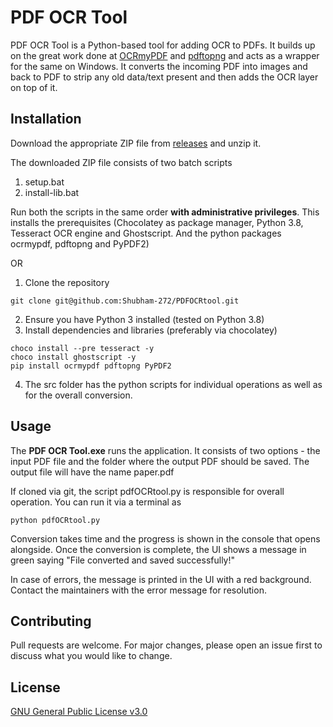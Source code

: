 # PDF OCR Tool

PDF OCR Tool is a Python-based tool for adding OCR to PDFs. It builds up on the great work done at [OCRmyPDF](https://github.com/jbarlow83/OCRmyPDF) and [pdftopng](https://github.com/vinayak-mehta/pdftopng) and acts as a wrapper for the same on Windows. It converts the incoming PDF into images and back to PDF to strip any old data/text present and then adds the OCR layer on top of it.

## Installation

Download the appropriate ZIP file from [releases](https://github.com/Shubham-272/PDFOCRtool/releases) and unzip it.

The downloaded ZIP file consists of two batch scripts
1. setup.bat
2. install-lib.bat

Run both the scripts in the same order **with administrative privileges**. This installs the prerequisites (Chocolatey as package manager, Python 3.8, Tesseract OCR engine and Ghostscript. And the python packages ocrmypdf, pdftopng and PyPDF2)

OR

1. Clone the repository
```
git clone git@github.com:Shubham-272/PDFOCRtool.git
```
2. Ensure you have Python 3 installed (tested on Python 3.8)
3. Install dependencies and libraries (preferably via chocolatey)
```
choco install --pre tesseract -y
choco install ghostscript -y
pip install ocrmypdf pdftopng PyPDF2
```
4. The src folder has the python scripts for individual operations as well as for the overall conversion.

## Usage

The **PDF OCR Tool.exe** runs the application. It consists of two options - the input PDF file and the folder where the output PDF should be saved. The output file will have the name paper.pdf

If cloned via git, the script pdfOCRtool.py is responsible for overall operation. You can run it via a terminal as
```
python pdfOCRtool.py
```

Conversion takes time and the progress is shown in the console that opens alongside. Once the conversion is complete, the UI shows a message in green saying "File converted and saved successfully!"

In case of errors, the message is printed in the UI with a red background. Contact the maintainers with the error message for resolution.

## Contributing
Pull requests are welcome. For major changes, please open an issue first to discuss what you would like to change.

## License
[GNU General Public License v3.0](https://choosealicense.com/licenses/gpl-3.0/)